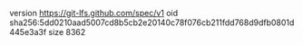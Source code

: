version https://git-lfs.github.com/spec/v1
oid sha256:5dd0210aad5007cd8b5cb2e20140c78f076cb211fdd768d9dfb0801d445e3a3f
size 8362
